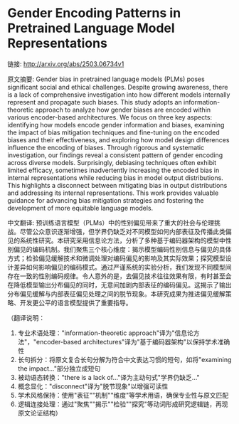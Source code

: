 # Gender Encoding Patterns in Pretrained Language Model Representations

链接: http://arxiv.org/abs/2503.06734v1

原文摘要:
Gender bias in pretrained language models (PLMs) poses significant social and
ethical challenges. Despite growing awareness, there is a lack of comprehensive
investigation into how different models internally represent and propagate such
biases. This study adopts an information-theoretic approach to analyze how
gender biases are encoded within various encoder-based architectures. We focus
on three key aspects: identifying how models encode gender information and
biases, examining the impact of bias mitigation techniques and fine-tuning on
the encoded biases and their effectiveness, and exploring how model design
differences influence the encoding of biases. Through rigorous and systematic
investigation, our findings reveal a consistent pattern of gender encoding
across diverse models. Surprisingly, debiasing techniques often exhibit limited
efficacy, sometimes inadvertently increasing the encoded bias in internal
representations while reducing bias in model output distributions. This
highlights a disconnect between mitigating bias in output distributions and
addressing its internal representations. This work provides valuable guidance
for advancing bias mitigation strategies and fostering the development of more
equitable language models.

中文翻译:
预训练语言模型（PLMs）中的性别偏见带来了重大的社会与伦理挑战。尽管公众意识逐渐增强，但学界仍缺乏对不同模型如何内部表征及传播此类偏见的系统性研究。本研究采用信息论方法，分析了多种基于编码器架构的模型中性别偏见的编码机制。我们聚焦三个核心维度：揭示模型编码性别信息与偏见的具体方式；检验偏见缓解技术和微调处理对编码偏见的影响及其实际效果；探究模型设计差异如何影响偏见的编码模式。通过严谨系统的实验分析，我们发现不同模型间存在一致的性别编码规律。令人意外的是，去偏见技术往往效果有限，有时甚至会在降低模型输出分布偏见的同时，无意间加剧内部表征的编码偏见。这揭示了输出分布偏见缓解与内部表征偏见处理之间的脱节现象。本研究成果为推进偏见缓解策略、开发更公平的语言模型提供了重要指导。  

（翻译说明：  
1. 专业术语处理："information-theoretic approach"译为"信息论方法"，"encoder-based architectures"译为"基于编码器架构"以保持学术准确性  
2. 长句拆分：将原文复合长句分解为符合中文表达习惯的短句，如将"examining the impact..."部分独立成短句  
3. 被动语态转换："there is a lack of..."译为主动句式"学界仍缺乏..."  
4. 概念显化："disconnect"译为"脱节现象"以增强可读性  
5. 学术风格保持：使用"表征""机制""维度"等学术用语，确保专业性与原文匹配  
6. 逻辑连接处理：通过"聚焦""揭示""检验""探究"等动词形成研究逻辑链，再现原文论证结构）
